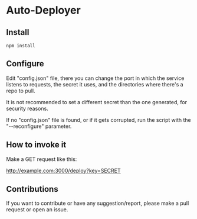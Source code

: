 # Auto-Deployer

## Install

`npm install`

## Configure

Edit "config.json" file, there you can change the port in which the service listens to requests, the secret it uses, and the directories where there's a repo to pull.

It is not recommended to set a different secret than the one generated, for security reasons.

If no "config.json" file is found, or if it gets corrupted, run the script with the "--reconfigure" parameter.

## How to invoke it

Make a GET request like this:

http://example.com:3000/deploy?key=SECRET

## Contributions

If you want to contribute or have any suggestion/report, please make a pull request or open an issue.